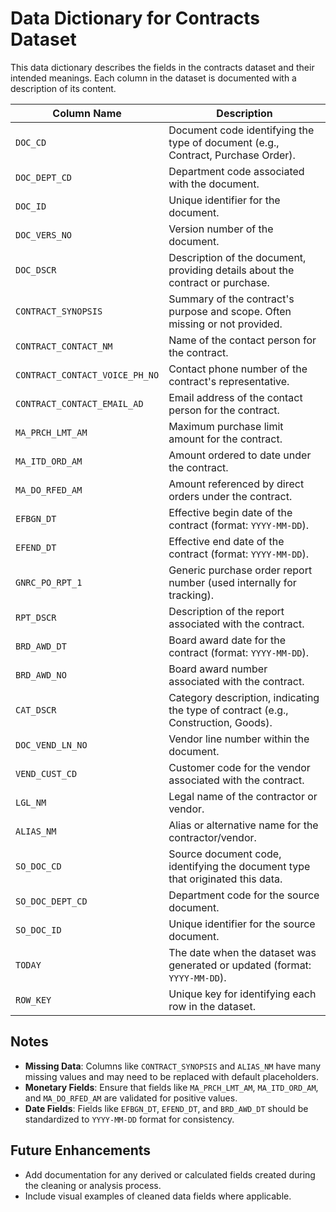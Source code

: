 # Data Dictionary for Contracts Dataset

This data dictionary describes the fields in the contracts dataset and their intended meanings. Each column in the dataset is documented with a description of its content.

| **Column Name**                | **Description**                                                                    |
|--------------------------------|------------------------------------------------------------------------------------|
| `DOC_CD`                       | Document code identifying the type of document (e.g., Contract, Purchase Order).   |
| `DOC_DEPT_CD`                  | Department code associated with the document.                                      |
| `DOC_ID`                       | Unique identifier for the document.                                                |
| `DOC_VERS_NO`                  | Version number of the document.                                                    |
| `DOC_DSCR`                     | Description of the document, providing details about the contract or purchase.     |
| `CONTRACT_SYNOPSIS`            | Summary of the contract's purpose and scope. Often missing or not provided.        |
| `CONTRACT_CONTACT_NM`          | Name of the contact person for the contract.                                       |
| `CONTRACT_CONTACT_VOICE_PH_NO` | Contact phone number of the contract's representative.                             |
| `CONTRACT_CONTACT_EMAIL_AD`    | Email address of the contact person for the contract.                              |
| `MA_PRCH_LMT_AM`               | Maximum purchase limit amount for the contract.                                    |
| `MA_ITD_ORD_AM`                | Amount ordered to date under the contract.                                         |
| `MA_DO_RFED_AM`                | Amount referenced by direct orders under the contract.                             |
| `EFBGN_DT`                     | Effective begin date of the contract (format: `YYYY-MM-DD`).                       |
| `EFEND_DT`                     | Effective end date of the contract (format: `YYYY-MM-DD`).                         |
| `GNRC_PO_RPT_1`                | Generic purchase order report number (used internally for tracking).               |
| `RPT_DSCR`                     | Description of the report associated with the contract.                            |
| `BRD_AWD_DT`                   | Board award date for the contract (format: `YYYY-MM-DD`).                          |
| `BRD_AWD_NO`                   | Board award number associated with the contract.                                   |
| `CAT_DSCR`                     | Category description, indicating the type of contract (e.g., Construction, Goods). |
| `DOC_VEND_LN_NO`               | Vendor line number within the document.                                            |
| `VEND_CUST_CD`                 | Customer code for the vendor associated with the contract.                         |
| `LGL_NM`                       | Legal name of the contractor or vendor.                                            |
| `ALIAS_NM`                     | Alias or alternative name for the contractor/vendor.                               |
| `SO_DOC_CD`                    | Source document code, identifying the document type that originated this data.     |
| `SO_DOC_DEPT_CD`               | Department code for the source document.                                           |
| `SO_DOC_ID`                    | Unique identifier for the source document.                                         |
| `TODAY`                        | The date when the dataset was generated or updated (format: `YYYY-MM-DD`).         |
| `ROW_KEY`                      | Unique key for identifying each row in the dataset.                                |

## Notes
- **Missing Data**: Columns like `CONTRACT_SYNOPSIS` and `ALIAS_NM` have many missing values and may need to be replaced with default placeholders.
- **Monetary Fields**: Ensure that fields like `MA_PRCH_LMT_AM`, `MA_ITD_ORD_AM`, and `MA_DO_RFED_AM` are validated for positive values.
- **Date Fields**: Fields like `EFBGN_DT`, `EFEND_DT`, and `BRD_AWD_DT` should be standardized to `YYYY-MM-DD` format for consistency.

## Future Enhancements
- Add documentation for any derived or calculated fields created during the cleaning or analysis process.
- Include visual examples of cleaned data fields where applicable.